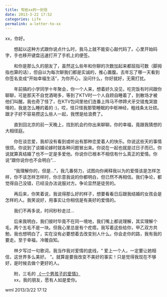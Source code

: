 ```yaml
---
title: 写给xx的一封信 
date: 2013-3-22 17:52
categories: Life
permalink: a-letter-to-xx
---
```


xx，你好。

　　想起以这种方式跟你说点什么时，我马上就不能安心敲代码了。心里开始码字，手也移开键盘迅速打开了手机上的便签。
 
　　和你是那么久的朋友了，虽然这么些年和你聊的次数加起来都屈指可数（脚拇指也算的话），但自以为每次聊我们都是实诚的，推心置腹。去年忘了哪一天看到你签名变成“开始幸福生活”，为你开心，没问什么，你好就好，无需打扰。
 
　　年前搞的小学同学十年聚会，你一个人来，想着好久没见，吃完饭有时间跟你聊聊，可是那天不自觉酒喝多，等到了KTV时一个人自顾自睡着了，到散场才被他们叫醒。我也奇了怪了，在KTV包间里他们连番上阵马不停蹄犬牙交错鬼哭狼嚎的，我是怎么睡的着的  :)，哎，怪只怪我那管睡眠的中枢神经，粗线条太壮硕。跟才子好不容易攒这么些人一起，我愣是给浪费了。
 
　　直到回北京的前一天晚上，找到机会约你出来聊聊。你的幸福，竟跟我猜想的大相径庭。
 
　　你在谈恋爱，我却没有看到或听出有那种恋爱着人的快乐。你说这些天的事情很烦。你说到了谈婚论嫁时就各种问题冒出来。你说在一起也就是过日子而已。你说就算真结婚了也不一定是多爱他。你说你已根本不相信有什么真正的爱情。你说“跟你说你也不会明白”…
 
　　“我理解你的，但是…”，我几番努力，试图向你阐释我以为的爱情该是怎样怎样，你不该怎样怎样时，你示意我说的你都明白，但已然不再相信。我们争论，都觉得自己没错，已经没办法说服对方。争论显然是徒劳的。

　　再后来，你笑着说，我说得那么好的样子，想要看看日后跟我结婚的女孩会是怎样的人。我笑说好，用事实让你相信是有美好的爱情的。

　　我们不再多说，时间秒秒走过…

　　后来我明白，我们彼时毕竟不在同一境地，我们嘴上都说理解，其实理解个毛，两个五毛不是一块。但我心里总是有个疙瘩。我写着这些给你，甲乙双方共勉，我也想明白了，实在没有必要想着去改变别人什么。你会走你的路，我有我的要走。至于幸福，冷暖自知。

　　林夕写过一句歌词，我当作我对爱情的底线，“ 爱上一个人，一定要让她相信，这世界多么美好。 ”。就算是要我改变不美好的事实！只是觉得我现在不够好，是时候去做个更好的人。

　　附，三毛的 [《一个男孩子的爱情》](http://soul.cn.yahoo.com/ypen/20120205/845777_1.html)  
　　xx，我的朋友，愿有人如是爱你。 

wml
2013/3/22 17:12                                                                                            
                                                                   